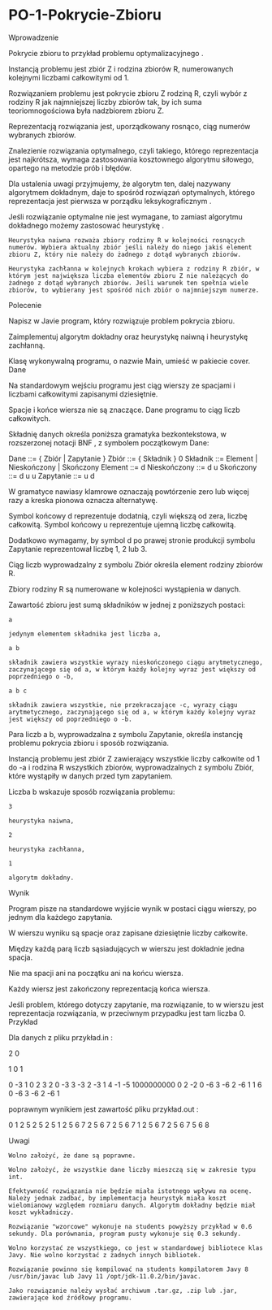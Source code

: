# PO-1-Pokrycie-Zbioru
Wprowadzenie

Pokrycie zbioru to przykład problemu optymalizacyjnego .

Instancją problemu jest zbiór Z i rodzina zbiorów R, numerowanych kolejnymi liczbami całkowitymi od 1.

Rozwiązaniem problemu jest pokrycie zbioru Z rodziną R, czyli wybór z rodziny R jak najmniejszej liczby zbiorów tak, by ich suma teoriomnogościowa była nadzbiorem zbioru Z.

Reprezentacją rozwiązania jest, uporządkowany rosnąco, ciąg numerów wybranych zbiorów.

Znalezienie rozwiązania optymalnego, czyli takiego, którego reprezentacja jest najkrótsza, wymaga zastosowania kosztownego algorytmu siłowego, opartego na metodzie prób i błędów.

Dla ustalenia uwagi przyjmujemy, że algorytm ten, dalej nazywany algorytmem dokładnym, daje to spośród rozwiązań optymalnych, którego reprezentacja jest pierwsza w porządku leksykograficznym .

Jeśli rozwiązanie optymalne nie jest wymagane, to zamiast algorytmu dokładnego możemy zastosować heurystykę .

    Heurystyka naiwna rozważa zbiory rodziny R w kolejności rosnących numerów. Wybiera aktualny zbiór jeśli należy do niego jakiś element zbioru Z, który nie należy do żadnego z dotąd wybranych zbiorów.

    Heurystyka zachłanna w kolejnych krokach wybiera z rodziny R zbiór, w którym jest największa liczba elementów zbioru Z nie należących do żadnego z dotąd wybranych zbiorów. Jeśli warunek ten spełnia wiele zbiorów, to wybierany jest spośród nich zbiór o najmniejszym numerze.

Polecenie

Napisz w Javie program, który rozwiązuje problem pokrycia zbioru.

Zaimplementuj algorytm dokładny oraz heurystykę naiwną i heurystykę zachłanną.

Klasę wykonywalną programu, o nazwie Main, umieść w pakiecie cover.
Dane

Na standardowym wejściu programu jest ciąg wierszy ze spacjami i liczbami całkowitymi zapisanymi dziesiętnie.

Spacje i końce wiersza nie są znaczące. Dane programu to ciąg liczb całkowitych.

Składnię danych określa poniższa gramatyka bezkontekstowa, w rozszerzonej notacji BNF , z symbolem początkowym Dane:

Dane ::= { Zbiór | Zapytanie }
Zbiór ::= { Składnik } 0
Składnik ::= Element | Nieskończony | Skończony
Element ::= d
Nieskończony ::= d u
Skończony ::= d u u
Zapytanie ::= u d

W gramatyce nawiasy klamrowe oznaczają powtórzenie zero lub więcej razy a kreska pionowa oznacza alternatywę.

Symbol końcowy d reprezentuje dodatnią, czyli większą od zera, liczbę całkowitą. Symbol końcowy u reprezentuje ujemną liczbę całkowitą.

Dodatkowo wymagamy, by symbol d po prawej stronie produkcji symbolu Zapytanie reprezentował liczbę 1, 2 lub 3.

Ciąg liczb wyprowadzalny z symbolu Zbiór określa element rodziny zbiorów R.

Zbiory rodziny R są numerowane w kolejności wystąpienia w danych.

Zawartość zbioru jest sumą składników w jednej z poniższych postaci:

    a

    jedynym elementem składnika jest liczba a,

    a b

    składnik zawiera wszystkie wyrazy nieskończonego ciągu arytmetycznego, zaczynającego się od a, w którym każdy kolejny wyraz jest większy od poprzedniego o -b,

    a b c

    składnik zawiera wszystkie, nie przekraczające -c, wyrazy ciągu arytmetycznego, zaczynającego się od a, w którym każdy kolejny wyraz jest większy od poprzedniego o -b.

Para liczb a b, wyprowadzalna z symbolu Zapytanie, określa instancję problemu pokrycia zbioru i sposób rozwiązania.

Instancją problemu jest zbiór Z zawierający wszystkie liczby całkowite od 1 do -a i rodzina R wszystkich zbiorów, wyprowadzalnych z symbolu Zbiór, które wystąpiły w danych przed tym zapytaniem.

Liczba b wskazuje sposób rozwiązania problemu:

    3

    heurystyka naiwna,

    2

    heurystyka zachłanna,

    1

    algorytm dokładny.

Wynik

Program pisze na standardowe wyjście wynik w postaci ciągu wierszy, po jednym dla każdego zapytania.

W wierszu wyniku są spacje oraz zapisane dziesiętnie liczby całkowite.

Między każdą parą liczb sąsiadujących w wierszu jest dokładnie jedna spacja.

Nie ma spacji ani na początku ani na końcu wiersza.

Każdy wiersz jest zakończony reprezentacją końca wiersza.

Jeśli problem, którego dotyczy zapytanie, ma rozwiązanie, to w wierszu jest reprezentacja rozwiązania, w przeciwnym przypadku jest tam liczba 0.
Przykład

Dla danych z pliku przykład.in :

2 0

   1      0 1

0 -3
1
0
2 3 2 0
-3 3
-3 2
-3 1
4 -1 -5 1000000000 0
2 -2 0
-6 3
-6 2
-6 1
1 6 0
-6 3
-6 2
-6 1

poprawnym wynikiem jest zawartość pliku przykład.out :

0
1 2 5
2 5
2 5
1 2 5 6 7
2 5 6 7
2 5 6 7
1 2 5 6 7
2 5 6 7
5 6 8

Uwagi

    Wolno założyć, że dane są poprawne.

    Wolno założyć, że wszystkie dane liczby mieszczą się w zakresie typu int.

    Efektywność rozwiązania nie będzie miała istotnego wpływu na ocenę. Należy jednak zadbać, by implementacja heurystyk miała koszt wielomianowy względem rozmiaru danych. Algorytm dokładny będzie miał koszt wykładniczy.

    Rozwiązanie "wzorcowe" wykonuje na students powyższy przykład w 0.6 sekundy. Dla porównania, program pusty wykonuje się 0.3 sekundy.

    Wolno korzystać ze wszystkiego, co jest w standardowej bibliotece klas Javy. Nie wolno korzystać z żadnych innych bibliotek.

    Rozwiązanie powinno się kompilować na students kompilatorem Javy 8 /usr/bin/javac lub Javy 11 /opt/jdk-11.0.2/bin/javac.

    Jako rozwiązanie należy wysłać archiwum .tar.gz, .zip lub .jar, zawierające kod źródłowy programu.

